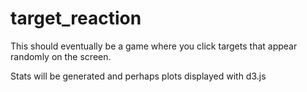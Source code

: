 # target_reaction

This should eventually be a game where you click targets that appear randomly on the screen.

Stats will be generated and perhaps plots displayed with d3.js